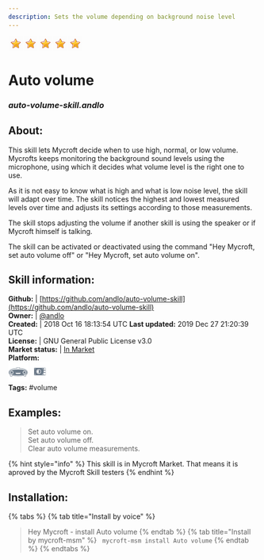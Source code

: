 ```yaml
---    
description: Sets the volume depending on background noise level  
---    
```

![](../.gitbook/assets/star.png)![](../.gitbook/assets/star.png)![](../.gitbook/assets/star.png)![](../.gitbook/assets/star.png)![](../.gitbook/assets/star.png)  
# Auto volume  
### _auto-volume-skill.andlo_  
## About:  
This skill lets Mycroft decide when to use high, normal, or low volume. Mycrofts keeps monitoring the background sound levels using the microphone, using which it decides what volume level is the right one to use.

As it is not easy to know what is high and what is low noise level, the skill will adapt over time. The skill notices the highest and lowest measured levels over time and adjusts its settings according to those measurements.

The skill stops adjusting the volume if another skill is using the speaker or if Mycroft himself is talking.

The skill can be activated or deactivated using the command "Hey Mycroft, set auto volume off" or "Hey Mycroft, set auto volume on".

## Skill information:  
**Github:** | [https://github.com/andlo/auto-volume-skill](https://github.com/andlo/auto-volume-skill)  
**Owner:** | [@andlo](https://github.com/andlo)  
**Created:** | 2018 Oct 16 18:13:54 UTC  **Last updated:** 2019 Dec 27 21:20:39 UTC  
**License:** | GNU General Public License v3.0  
**Market status:** | [In Market](https://market.mycroft.ai/skill/auto-volume)  
**Platform:**  
 ![](../.gitbook/assets/mark-1-icon.png)  ![](../.gitbook/assets/picroft-icon.png)   
**Tags:** \#volume   
## Examples:  
> Set auto volume on.  
> Set auto volume off.  
> Clear auto volume measurements.  
  
{% hint style="info" %}
This skill is in Mycroft Market. That means it is aproved by the Mycroft Skill testers
{% endhint %}
    
## Installation:  
{% tabs %}
{% tab title="Install by voice" %}
> Hey Mycroft - install Auto volume
{% endtab %}
  {% tab title="Install by mycroft-msm" %}
``` mycroft-msm install Auto volume```
{% endtab %}
  {% endtabs %}
  
